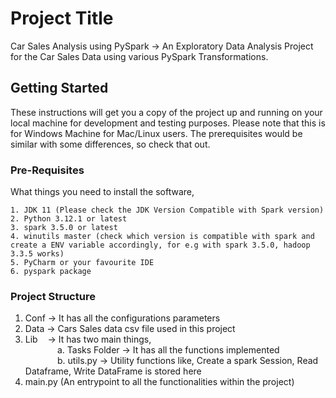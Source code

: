 # Project Title

Car Sales Analysis using PySpark -> An Exploratory Data Analysis Project for the Car Sales Data using various PySpark Transformations.

## Getting Started

These instructions will get you a copy of the project up and running on your local machine for development and testing purposes. Please note that this is for Windows Machine for Mac/Linux users. The prerequisites would be similar with some differences, so check that out.

### Pre-Requisites

What things you need to install the software,

```
1. JDK 11 (Please check the JDK Version Compatible with Spark version)
2. Python 3.12.1 or latest
3. spark 3.5.0 or latest
4. winutils master (check which version is compatible with spark and create a ENV variable accordingly, for e.g with spark 3.5.0, hadoop 3.3.5 works)
5. PyCharm or your favourite IDE
6. pyspark package
```

### Project Structure
1. Conf -> It has all the configurations parameters </br>
2. Data -> Cars Sales data csv file used in this project </br>
3. Lib &nbsp;&nbsp; -> It has two main things, </br>
&nbsp;&nbsp;&nbsp;&nbsp;&nbsp;&nbsp;&nbsp;&nbsp;&nbsp;&nbsp;&nbsp;&nbsp;&nbsp;a. Tasks Folder -> It has all the functions implemented </br>
&nbsp;&nbsp;&nbsp;&nbsp;&nbsp;&nbsp;&nbsp;&nbsp;&nbsp;&nbsp;&nbsp;&nbsp;&nbsp;b. utils.py -> Utility functions like, Create a spark Session, Read Dataframe, Write DataFrame is stored here </br>
5. main.py (An entrypoint to all the functionalities within the project)
